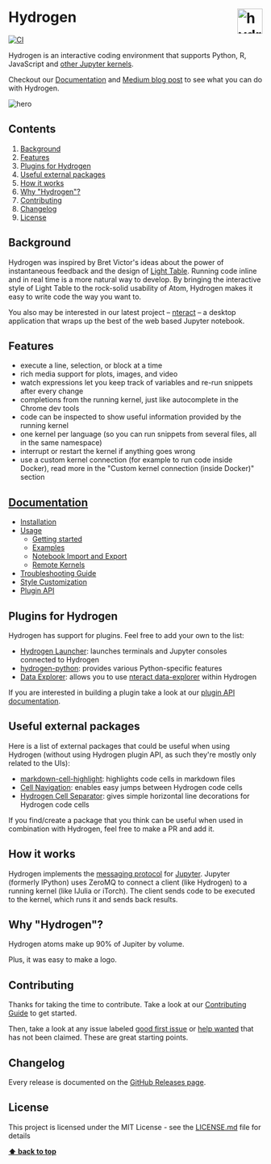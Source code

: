 # Hydrogen <img src="https://cdn.rawgit.com/nteract/hydrogen/17eda245/static/animate-logo.svg" alt="hydrogen animated logo" height="50px" align="right" />

[![CI](https://github.com/nteract/hydrogen/actions/workflows/CI.yml/badge.svg)](https://github.com/nteract/hydrogen/actions/workflows/CI.yml)

Hydrogen is an interactive coding environment that supports Python, R, JavaScript and [other Jupyter kernels](https://github.com/jupyter/jupyter/wiki/Jupyter-kernels).

Checkout our [Documentation](https://nteract.gitbooks.io/hydrogen/) and [Medium blog post](https://medium.com/nteract/hydrogen-interactive-computing-in-atom-89d291bcc4dd) to see what you can do with Hydrogen.

![hero](https://cloud.githubusercontent.com/assets/13285808/20360886/7e03e524-ac03-11e6-9176-37677f226619.gif)

## Contents

1. [Background](#background)
2. [Features](#features)
3. [Plugins for Hydrogen](#plugins-for-hydrogen)
4. [Useful external packages](#useful-external-packages)
5. [How it works](#how-it-works)
6. [Why "Hydrogen"?](#why-hydrogen)
7. [Contributing](#contributing)
8. [Changelog](#changelog)
9. [License](#license)

## Background

Hydrogen was inspired by Bret Victor's ideas about the power of instantaneous feedback and the design of [Light Table](http://lighttable.com/). Running code inline and in real time is a more natural way to develop. By bringing the interactive style of Light Table to the rock-solid usability of Atom, Hydrogen makes it easy to write code the way you want to.

You also may be interested in our latest project – [nteract](https://github.com/nteract/nteract) – a desktop application that wraps up the best of the web based Jupyter notebook.

## Features

- execute a line, selection, or block at a time
- rich media support for plots, images, and video
- watch expressions let you keep track of variables and re-run snippets after every change
- completions from the running kernel, just like autocomplete in the Chrome dev tools
- code can be inspected to show useful information provided by the running kernel
- one kernel per language (so you can run snippets from several files, all in the same namespace)
- interrupt or restart the kernel if anything goes wrong
- use a custom kernel connection (for example to run code inside Docker), read more in the "Custom kernel connection (inside Docker)" section

## [Documentation](https://nteract.gitbooks.io/hydrogen/)

- [Installation](https://nteract.gitbooks.io/hydrogen/docs/Installation.html)
- [Usage](https://nteract.gitbooks.io/hydrogen/docs/Usage/GettingStarted.html)
  - [Getting started](https://nteract.gitbooks.io/hydrogen/docs/Usage/GettingStarted.html)
  - [Examples](https://nteract.gitbooks.io/hydrogen/docs/Usage/Examples.html)
  - [Notebook Import and Export](https://nteract.gitbooks.io/hydrogen/docs/Usage/NotebookFiles.html)
  - [Remote Kernels](https://nteract.gitbooks.io/hydrogen/docs/Usage/RemoteKernelConnection.html)
- [Troubleshooting Guide](https://nteract.gitbooks.io/hydrogen/docs/Troubleshooting.html)
- [Style Customization](https://nteract.gitbooks.io/hydrogen/docs/StyleCustomization.html)
- [Plugin API](https://nteract.gitbooks.io/hydrogen/docs/PluginAPI.html)

## Plugins for Hydrogen

Hydrogen has support for plugins. Feel free to add your own to the list:

- [Hydrogen Launcher](https://github.com/lgeiger/hydrogen-launcher): launches terminals and Jupyter consoles connected to Hydrogen
- [hydrogen-python](https://github.com/nikitakit/hydrogen-python): provides various Python-specific features
- [Data Explorer](https://github.com/BenRussert/data-explorer): allows you to use [nteract data-explorer](https://github.com/BenRussert/data-explorer) within Hydrogen

If you are interested in building a plugin take a look at our [plugin API documentation](https://nteract.gitbooks.io/hydrogen/docs/PluginAPI.html).

## Useful external packages

Here is a list of external packages that could be useful when using Hydrogen (without using Hydrogen plugin API, as such they're mostly only related to the UIs):

- [markdown-cell-highlight](https://github.com/aviatesk/atom-markdown-cell-highlight): highlights code cells in markdown files
- [Cell Navigation](https://github.com/hoishing/cell-navigation): enables easy jumps between Hydrogen code cells
- [Hydrogen Cell Separator](https://github.com/jhabriel/hydrogen-cell-separator): gives simple horizontal line decorations for Hydrogen code cells

If you find/create a package that you think can be useful when used in combination with Hydrogen, feel free to make a PR and add it.

## How it works

Hydrogen implements the [messaging protocol](http://jupyter-client.readthedocs.io/en/latest/messaging.html) for [Jupyter](https://jupyter.org/). Jupyter (formerly IPython) uses ZeroMQ to connect a client (like Hydrogen) to a running kernel (like IJulia or iTorch). The client sends code to be executed to the kernel, which runs it and sends back results.

## Why "Hydrogen"?

Hydrogen atoms make up 90% of Jupiter by volume.

Plus, it was easy to make a logo.

## Contributing

Thanks for taking the time to contribute. Take a look at our [Contributing Guide](https://github.com/nteract/hydrogen/blob/master/CONTRIBUTING.md) to get started.

Then, take a look at any issue labeled [good first issue](https://github.com/nteract/hydrogen/issues?q=is%3Aissue+is%3Aopen+label%3A%22good+first+issue%22) or [help wanted](https://github.com/nteract/hydrogen/issues?q=is%3Aissue+is%3Aopen+label%3A%22help+wanted%22) that has not been claimed. These are great starting points.

## Changelog

Every release is documented on the [GitHub Releases page](https://github.com/nteract/hydrogen/releases).

## License

This project is licensed under the MIT License - see the [LICENSE.md](https://github.com/nteract/hydrogen/blob/master/LICENSE.md) file for details

**[⬆ back to top](#contents)**
